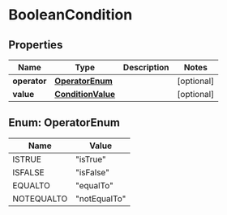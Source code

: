 
# BooleanCondition

## Properties
Name | Type | Description | Notes
------------ | ------------- | ------------- | -------------
**operator** | [**OperatorEnum**](#OperatorEnum) |  |  [optional]
**value** | [**ConditionValue**](ConditionValue.md) |  |  [optional]


<a name="OperatorEnum"></a>
## Enum: OperatorEnum
Name | Value
---- | -----
ISTRUE | &quot;isTrue&quot;
ISFALSE | &quot;isFalse&quot;
EQUALTO | &quot;equalTo&quot;
NOTEQUALTO | &quot;notEqualTo&quot;



